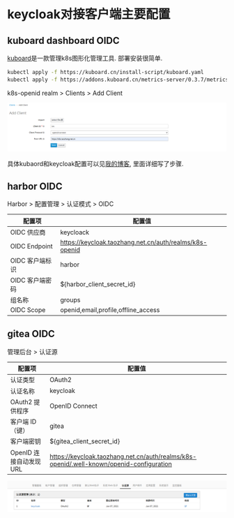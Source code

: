 keycloak对接客户端主要配置
==========================

## kuboard dashboard OIDC

[kuboard](http://press.demo.kuboard.cn/)是一款管理k8s图形化管理工具. 部署安装很简单.

```bash
kubectl apply -f https://kuboard.cn/install-script/kuboard.yaml
kubectl apply -f https://addons.kuboard.cn/metrics-server/0.3.7/metrics-server.yaml
```

k8s-openid realm > Clients > Add Client

![增加kuboard](images/20210107200044.png)

具体kubaord和keycloak配置可以见[我的博客](https://www.taozhang.net.cn/archives/146.html#title-5), 里面详细写了步骤.


## harbor OIDC

Harbor > 配置管理 > 认证模式 > OIDC

| 配置项 | 配置值 |
| --- | --- |
| OIDC 供应商 | keycloack |
| OIDC Endpoint | https://keycloak.taozhang.net.cn/auth/realms/k8s-openid |
| OIDC 客户端标识 | harbor |
| OIDC 客户端密码 | ${harbor_client_secret_id}|
| 组名称  | groups |
| OIDC Scope | openid,email,profile,offline_access |

## gitea OIDC

管理后台 > 认证源

| 配置项 | 配置值 |
| --- | --- |
| 认证类型 | OAuth2 |
| 认证名称 | keycloak |
| OAuth2 提供程序 | OpenID Connect |
| 客户端 ID （键） | gitea |
| 客户端密钥  | ${gitea_client_secret_id} |
| OpenID 连接自动发现 URL | https://keycloak.taozhang.net.cn/auth/realms/k8s-openid/.well-known/openid-configuration |

![配置gitea OIDC](images/20210107214805.png)